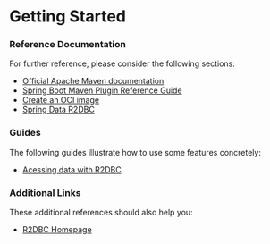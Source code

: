# Getting Started

### Reference Documentation
For further reference, please consider the following sections:

* [Official Apache Maven documentation](https://maven.apache.org/guides/index.html)
* [Spring Boot Maven Plugin Reference Guide](https://docs.spring.io/spring-boot/docs/2.4.0-RC1/maven-plugin/reference/html/)
* [Create an OCI image](https://docs.spring.io/spring-boot/docs/2.4.0-RC1/maven-plugin/reference/html/#build-image)
* [Spring Data R2DBC](https://docs.spring.io/spring-boot/docs/2.3.5.RELEASE/reference/html/spring-boot-features.html#boot-features-r2dbc)

### Guides
The following guides illustrate how to use some features concretely:

* [Acessing data with R2DBC](https://spring.io/guides/gs/accessing-data-r2dbc/)

### Additional Links
These additional references should also help you:

* [R2DBC Homepage](https://r2dbc.io)

